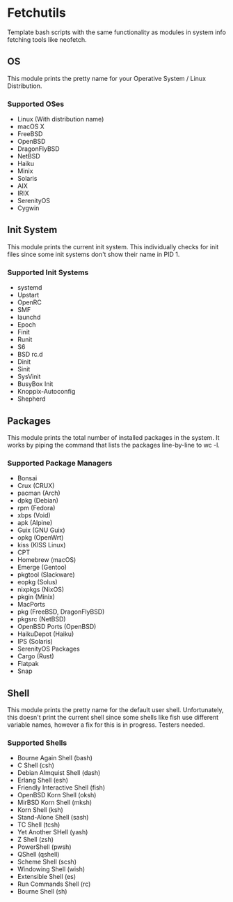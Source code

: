 # Fetchutils

Template bash scripts with the same functionality as modules in system info fetching tools like neofetch.

## OS

This module prints the pretty name for your Operative System / Linux Distribution.

### Supported OSes

- Linux (With distribution name)
- macOS X
- FreeBSD
- OpenBSD
- DragonFlyBSD
- NetBSD
- Haiku
- Minix
- Solaris
- AIX
- IRIX
- SerenityOS
- Cygwin

## Init System

This module prints the current init system. This individually checks for init files since some init systems don't show their name in PID 1. 

### Supported Init Systems

- systemd
- Upstart
- OpenRC
- SMF
- launchd
- Epoch
- Finit
- Runit
- S6
- BSD rc.d
- Dinit
- Sinit
- SysVinit
- BusyBox Init
- Knoppix-Autoconfig
- Shepherd

## Packages

This module prints the total number of installed packages in the system. It works by piping the command that lists the packages line-by-line to wc -l.

### Supported Package Managers

- Bonsai
- Crux (CRUX)
- pacman (Arch)
- dpkg (Debian)
- rpm (Fedora)
- xbps (Void)
- apk (Alpine)
- Guix (GNU Guix)
- opkg (OpenWrt)
- kiss (KISS Linux)
- CPT
- Homebrew (macOS)
- Emerge (Gentoo)
- pkgtool (Slackware)
- eopkg (Solus)
- nixpkgs (NixOS)
- pkgin (Minix)
- MacPorts
- pkg (FreeBSD, DragonFlyBSD)
- pkgsrc (NetBSD)
- OpenBSD Ports (OpenBSD)
- HaikuDepot (Haiku)
- IPS (Solaris)
- SerenityOS Packages
- Cargo (Rust)
- Flatpak
- Snap

## Shell

This module prints the pretty name for the default user shell. Unfortunately, this doesn't print the current shell since some shells like fish use different variable names, however a fix for this is in progress. Testers needed.


### Supported Shells

- Bourne Again Shell (bash)
- C Shell (csh)
- Debian Almquist Shell (dash)
- Erlang Shell (esh)
- Friendly Interactive Shell (fish)
- OpenBSD Korn Shell (oksh)
- MirBSD Korn Shell (mksh)
- Korn Shell (ksh)
- Stand-Alone Shell (sash)
- TC Shell (tcsh)
- Yet Another SHell (yash)
- Z Shell (zsh)
- PowerShell (pwsh)
- QShell (qshell)
- Scheme Shell (scsh)
- Windowing Shell (wish)
- Extensible Shell (es)
- Run Commands Shell (rc)
- Bourne Shell (sh)
